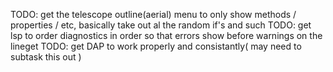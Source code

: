 TODO: get the telescope outline(aerial) menu to only show methods / properties / etc, basically take out al the random if's and such
TODO: get lsp to order diagnostics in order so that errors show before warnings on the lineget
TODO: get DAP to work properly and consistantly( may need to subtask this out )

